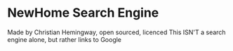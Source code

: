 # NewHome Search Engine
Made by Christian Hemingway, open sourced, licenced
This ISN'T a search engine alone, but rather links to Google
